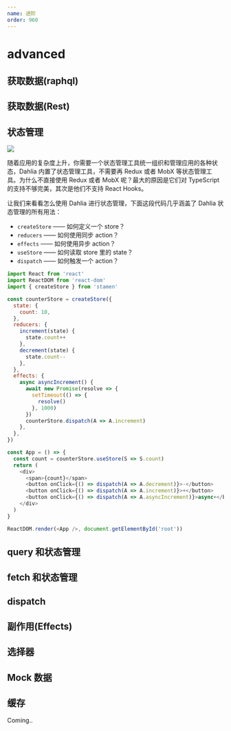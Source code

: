 ```yaml
---
name: 进阶
order: 960
---
```


# advanced

## 获取数据\(raphql\)

## 获取数据\(Rest\)

## 状态管理

![](http://forsigner.com/images/dahlia/dahlia-stamen.svg)

随着应用的复杂度上升，你需要一个状态管理工具统一组织和管理应用的各种状态，Dahlia 内置了状态管理工具，不需要再 Redux 或者 MobX 等状态管理工具。为什么不直接使用 Redux 或者 MobX 呢？最大的原因是它们对 TypeScript 的支持不够完美，其次是他们不支持 React Hooks。

让我们来看看怎么使用 Dahlia 进行状态管理，下面这段代码几乎涵盖了 Dahlia 状态管理的所有用法：

* `createStore` —— 如何定义一个 store？
* `reducers` —— 如何使用同步 action？
* `effects` —— 如何使用异步 action？
* `useStore` —— 如何读取 store 里的 state？
* `dispatch` —— 如何触发一个 action？

```javascript
import React from 'react'
import ReactDOM from 'react-dom'
import { createStore } from 'stamen'

const counterStore = createStore({
  state: {
    count: 10,
  },
  reducers: {
    increment(state) {
      state.count++
    },
    decrement(state) {
      state.count--
    },
  },
  effects: {
    async asyncIncrement() {
      await new Promise(resolve => {
        setTimeout(() => {
          resolve()
        }, 1000)
      })
      counterStore.dispatch(A => A.increment)
    },
  },
})

const App = () => {
  const count = counterStore.useStore(S => S.count)
  return (
    <div>
      <span>{count}</span>
      <button onClick={() => dispatch(A => A.decrement)}>-</button>
      <button onClick={() => dispatch(A => A.increment)}>+</button>
      <button onClick={() => dispatch(A => A.asyncIncrement)}>async+</button>
    </div>
  )
}

ReactDOM.render(<App />, document.getElementById('root'))
```

## query 和状态管理

## fetch 和状态管理

## dispatch

## 副作用\(Effects\)

## 选择器

## Mock 数据

## 缓存

Coming..

